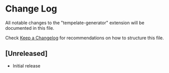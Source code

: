 # Change Log

All notable changes to the "tempelate-generator" extension will be documented in this file.

Check [Keep a Changelog](http://keepachangelog.com/) for recommendations on how to structure this file.

## [Unreleased]

- Initial release
